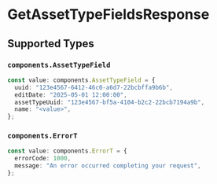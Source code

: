 # GetAssetTypeFieldsResponse


## Supported Types

### `components.AssetTypeField`

```typescript
const value: components.AssetTypeField = {
  uuid: "123e4567-6412-46c0-a6d7-22bcbffa9b6b",
  editDate: "2025-05-01 12:00:00",
  assetTypeUuid: "123e4567-bf5a-4104-b2c2-22bcb7194a9b",
  name: "<value>",
};
```

### `components.ErrorT`

```typescript
const value: components.ErrorT = {
  errorCode: 1000,
  message: "An error occurred completing your request",
};
```

